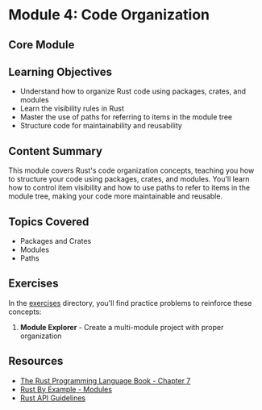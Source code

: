 # Module 4: Code Organization

## Core Module

## Learning Objectives

- Understand how to organize Rust code using packages, crates, and modules
- Learn the visibility rules in Rust
- Master the use of paths for referring to items in the module tree
- Structure code for maintainability and reusability

## Content Summary

This module covers Rust's code organization concepts, teaching you how to structure your code using packages, crates, and modules. You'll learn how to control item visibility and how to use paths to refer to items in the module tree, making your code more maintainable and reusable.

## Topics Covered

- Packages and Crates
- Modules
- Paths

## Exercises

In the [exercises](./exercises/) directory, you'll find practice problems to reinforce these concepts:

1. **Module Explorer** - Create a multi-module project with proper organization

## Resources

- [The Rust Programming Language Book - Chapter 7](https://doc.rust-lang.org/book/ch07-00-managing-growing-projects-with-packages-crates-and-modules.html)
- [Rust By Example - Modules](https://doc.rust-lang.org/rust-by-example/mod.html)
- [Rust API Guidelines](https://rust-lang.github.io/api-guidelines/)
